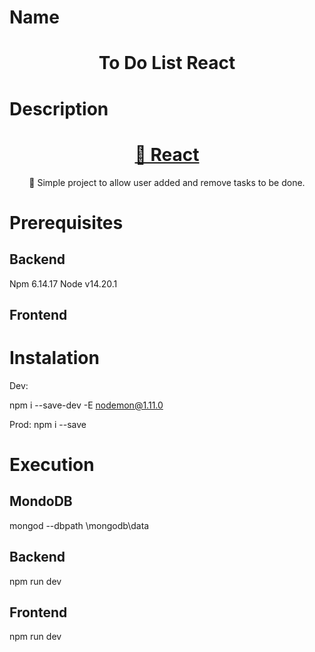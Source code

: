 # Name
<h1 align="center">To Do List React</h1>

# Description

<h1 align="center">
    <a href="https://pt-br.reactjs.org/">🔗 React</a>
</h1>
<p align="center">🚀 Simple project to allow user added and remove tasks to be done.</p>

# Prerequisites

<h2 align="left">Backend</h2>
Npm 6.14.17
Node v14.20.1

<h2 align="left">Frontend</h2>


# Instalation
Dev:

npm i --save-dev -E nodemon@1.11.0

Prod:
npm i --save

# Execution
<h2 align="left">MondoDB</h2>
mongod --dbpath \mongodb\data

<h2 align="left">Backend</h2>
npm run dev

<h2 align="left">Frontend</h2>
npm run dev

